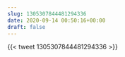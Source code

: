 ```yaml
---
slug: 1305307844481294336
date: 2020-09-14 00:50:16+00:00
draft: false
---
```


{{< tweet 1305307844481294336 >}}
